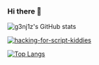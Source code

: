 ### Hi there 👋

<!--
**g3nj1z/g3nj1z** is a ✨ _special_ ✨ repository because its `README.md` (this file) appears on your GitHub profile.

Here are some ideas to get you started:

- 🔭 I’m currently working on ...
- 🌱 I’m currently learning ...
- 👯 I’m looking to collaborate on ...
- 🤔 I’m looking for help with ...
- 💬 Ask me about ...
- 📫 How to reach me: ...
- 😄 Pronouns: ...
- ⚡ Fun fact: ...
-->

![g3nj1z's GitHub stats](https://github-readme-stats.vercel.app/api?username=g3nj1z&show_icons=true&theme=tokyonight)

[![hacking-for-script-kiddies](https://github-readme-stats.vercel.app/api/pin/?username=g3nj1z&repo=hacking-for-script-kiddies&show_icons=true&theme=tokyonight)](https://github.com/g3nj1z/hacking-for-script-kiddies)

[![Top Langs](https://github-readme-stats.vercel.app/api/top-langs/?username=g3nj1z)](https://github.com/anuraghazra/github-readme-stats)
